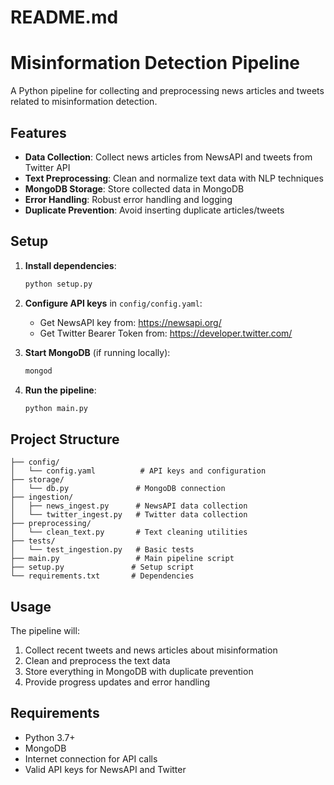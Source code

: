 # README.md
# Misinformation Detection Pipeline

A Python pipeline for collecting and preprocessing news articles and tweets related to misinformation detection.

## Features

- **Data Collection**: Collect news articles from NewsAPI and tweets from Twitter API
- **Text Preprocessing**: Clean and normalize text data with NLP techniques
- **MongoDB Storage**: Store collected data in MongoDB
- **Error Handling**: Robust error handling and logging
- **Duplicate Prevention**: Avoid inserting duplicate articles/tweets

## Setup

1. **Install dependencies**:
   ```bash
   python setup.py
   ```

2. **Configure API keys** in `config/config.yaml`:
   - Get NewsAPI key from: https://newsapi.org/
   - Get Twitter Bearer Token from: https://developer.twitter.com/

3. **Start MongoDB** (if running locally):
   ```bash
   mongod
   ```

4. **Run the pipeline**:
   ```bash
   python main.py
   ```

## Project Structure

```
├── config/
│   └── config.yaml          # API keys and configuration
├── storage/
│   └── db.py               # MongoDB connection
├── ingestion/
│   ├── news_ingest.py      # NewsAPI data collection
│   └── twitter_ingest.py   # Twitter data collection
├── preprocessing/
│   └── clean_text.py       # Text cleaning utilities
├── tests/
│   └── test_ingestion.py   # Basic tests
├── main.py                 # Main pipeline script
├── setup.py               # Setup script
└── requirements.txt       # Dependencies
```

## Usage

The pipeline will:
1. Collect recent tweets and news articles about misinformation
2. Clean and preprocess the text data
3. Store everything in MongoDB with duplicate prevention
4. Provide progress updates and error handling

## Requirements

- Python 3.7+
- MongoDB
- Internet connection for API calls
- Valid API keys for NewsAPI and Twitter
